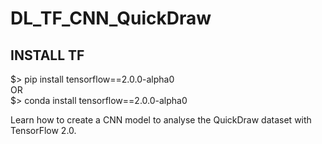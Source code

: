 # DL_TF_CNN_QuickDraw

## INSTALL TF
$> pip install tensorflow==2.0.0-alpha0  
OR  
$> conda install tensorflow==2.0.0-alpha0

Learn how to create a CNN model to analyse the QuickDraw dataset with TensorFlow 2.0.
